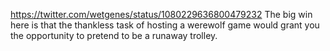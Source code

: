 https://twitter.com/wetgenes/status/1080229636800479232 The big win here is that the thankless task of hosting a werewolf game would grant you the opportunity to pretend to be a runaway trolley.